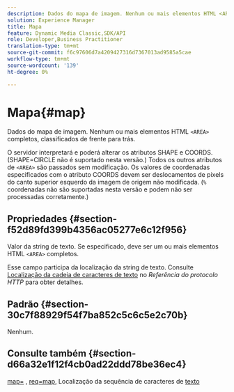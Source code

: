 ```yaml
---
description: Dados do mapa de imagem. Nenhum ou mais elementos HTML <AREA> completos, classificados de frente para trás.
solution: Experience Manager
title: Mapa
feature: Dynamic Media Classic,SDK/API
role: Developer,Business Practitioner
translation-type: tm+mt
source-git-commit: f6c97606d7a4209427316d7367013ad9585a5cae
workflow-type: tm+mt
source-wordcount: '139'
ht-degree: 0%

---
```



# Mapa{#map}

Dados do mapa de imagem. Nenhum ou mais elementos HTML `<AREA>` completos, classificados de frente para trás.

O servidor interpretará e poderá alterar os atributos SHAPE e COORDS. (SHAPE=CIRCLE não é suportado nesta versão.) Todos os outros atributos de `<AREA>` são passados sem modificação. Os valores de coordenadas especificados com o atributo COORDS devem ser deslocamentos de pixels do canto superior esquerdo da imagem de origem não modificada. (`%` coordenadas não são suportadas nesta versão e podem não ser processadas corretamente.)

## Propriedades {#section-f52d89fd399b4356ac05277e6c12f956}

Valor da string de texto. Se especificado, deve ser um ou mais elementos HTML `<AREA>` completos.

Esse campo participa da localização da string de texto. Consulte [Localização da cadeia de caracteres de texto](/help/aem-is-ir-api/is-api/http-ref/image-serving-api-ref/c-http-protocol-reference/c-syntax-and-features/r-text-string-localization.md) no *Referência do protocolo HTTP* para obter detalhes.

## Padrão {#section-30c7f88929f54f7ba852c5c6c5e2c70b}

Nenhum.

## Consulte também {#section-d66a32e1f12f4cb0ad22ddd78be36ec4}

[map=](/help/aem-is-ir-api/is-api/http-ref/image-serving-api-ref/c-http-protocol-reference/c-command-reference/r-map.md) ,  [req=map](/help/aem-is-ir-api/is-api/http-ref/image-serving-api-ref/c-http-protocol-reference/c-command-reference/r-req/r-req.md), Localização da sequência de caracteres de  [texto](/help/aem-is-ir-api/is-api/http-ref/image-serving-api-ref/c-http-protocol-reference/c-syntax-and-features/r-text-string-localization.md)
